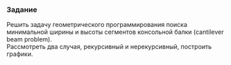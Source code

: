 ### Задание

Решить задачу геометрического программирования поиска минимальной ширины и высоты сегментов консольной балки (cantilever beam problem).  
Рассмотреть два случая, рекурсивный и нерекурсивный, построить графики.